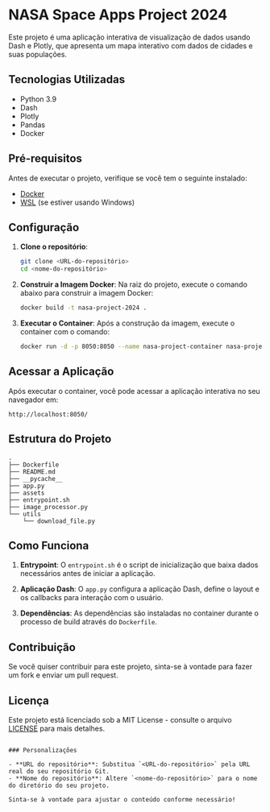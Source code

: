 # NASA Space Apps Project 2024

Este projeto é uma aplicação interativa de visualização de dados usando Dash e Plotly, que apresenta um mapa interativo com dados de cidades e suas populações.

## Tecnologias Utilizadas

- Python 3.9
- Dash
- Plotly
- Pandas
- Docker

## Pré-requisitos

Antes de executar o projeto, verifique se você tem o seguinte instalado:

- [Docker](https://www.docker.com/get-started)
- [WSL](https://docs.microsoft.com/en-us/windows/wsl/install) (se estiver usando Windows)

## Configuração

1. **Clone o repositório**:
   ```bash
   git clone <URL-do-repositório>
   cd <nome-do-repositório>
   ```

2. **Construir a Imagem Docker**:
   Na raiz do projeto, execute o comando abaixo para construir a imagem Docker:
   ```bash
   docker build -t nasa-project-2024 .
   ```

3. **Executar o Container**:
   Após a construção da imagem, execute o container com o comando:
   ```bash
   docker run -d -p 8050:8050 --name nasa-project-container nasa-project-2024
   ```

## Acessar a Aplicação

Após executar o container, você pode acessar a aplicação interativa no seu navegador em:
```
http://localhost:8050/
```

## Estrutura do Projeto

```plaintext
.
├── Dockerfile
├── README.md
├── __pycache__
├── app.py
├── assets
├── entrypoint.sh
├── image_processor.py
└── utils
    └── download_file.py
```

## Como Funciona

1. **Entrypoint**: O `entrypoint.sh` é o script de inicialização que baixa dados necessários antes de iniciar a aplicação.

2. **Aplicação Dash**: O `app.py` configura a aplicação Dash, define o layout e os callbacks para interação com o usuário.

3. **Dependências**: As dependências são instaladas no container durante o processo de build através do `Dockerfile`.

## Contribuição

Se você quiser contribuir para este projeto, sinta-se à vontade para fazer um fork e enviar um pull request.

## Licença

Este projeto está licenciado sob a MIT License - consulte o arquivo [LICENSE](LICENSE) para mais detalhes.
```

### Personalizações

- **URL do repositório**: Substitua `<URL-do-repositório>` pela URL real do seu repositório Git.
- **Nome do repositório**: Altere `<nome-do-repositório>` para o nome do diretório do seu projeto.

Sinta-se à vontade para ajustar o conteúdo conforme necessário!
